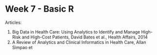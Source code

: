 # Week 7 - Basic R

Articles:

1. Big Data in Health Care: Using Analytics to Identify and Manage High-Risk and High-Cost Patients, David Bates et al., Health Affairs, 2014
2. A Review of Analytics and Clinical Informatics in Health Care, Allan Simpao et
